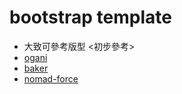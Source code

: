 # bootstrap template
* 大致可參考版型 <初步參考>
* <a href="https://technext.github.io/ogani/index.html">ogani</a>
* <a href="https://technext.github.io/baker/">baker</a>
* <a href="https://technext.github.io/nomad-force/">nomad-force</a>




